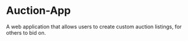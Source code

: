 # Auction-App
A web application that allows users to create custom auction listings, for others to bid on.
